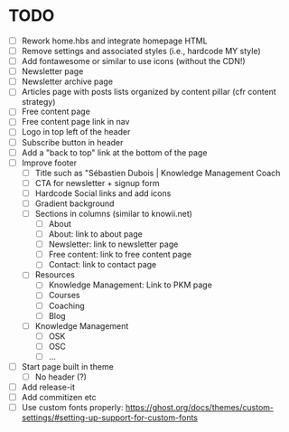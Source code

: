 # TODO
- [ ] Rework home.hbs and integrate homepage HTML
- [ ] Remove settings and associated styles (i.e., hardcode MY style)
- [ ] Add fontawesome or similar to use icons (without the CDN!)
- [ ] Newsletter page
- [ ] Newsletter archive page
- [ ] Articles page with posts lists organized by content pillar (cfr content strategy)
- [ ] Free content page
- [ ] Free content page link in nav
- [ ] Logo in top left of the header
- [ ] Subscribe button in header
- [ ] Add a "back to top" link at the bottom of the page
- [ ] Improve footer
    - [ ] Title such as "Sébastien Dubois | Knowledge Management Coach
    - [ ] CTA for newsletter + signup form
    - [ ] Hardcode Social links and add icons
    - [ ] Gradient background
    - [ ] Sections in columns (similar to knowii.net)
        - [ ] About
        - [ ] About: link to about page
        - [ ] Newsletter: link to newsletter page
        - [ ] Free content: link to free content page
        - [ ] Contact: link to contact page
    - [ ] Resources
        - [ ] Knowledge Management: Link to PKM page
        - [ ] Courses
        - [ ] Coaching
        - [ ] Blog
    - [ ] Knowledge Management
        - [ ] OSK
        - [ ] OSC
        - [ ] ...
- [ ] Start page built in theme
    - [ ] No header (?)
- [ ] Add release-it
- [ ] Add commitizen etc
- [ ] Use custom fonts properly: https://ghost.org/docs/themes/custom-settings/#setting-up-support-for-custom-fonts
